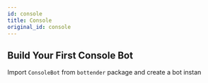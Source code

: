 ```yaml
---
id: console
title: Console
original_id: console
---
```


## Build Your First Console Bot

Import `ConsoleBot` from `bottender` package and create a bot instan